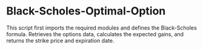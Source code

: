 # Black-Scholes-Optimal-Option
This script first imports the required modules and defines the Black-Scholes formula. Retrieves the options data, calculates the expected gains, and returns the strike price and expiration date.
